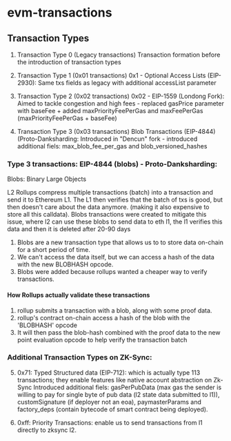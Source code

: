 # evm-transactions

## Transaction Types

1. Transaction Type 0 (Legacy transactions)
  Transaction formation before the introduction of transaction types

2. Transaction Type 1 (0x01 transactions)
   0x1 - Optional Access Lists (EIP-2930):
    Same txs fields as legacy with additional accessList parameter

3. Transaction Type 2 (0x02 transactions)
  0x02 - EIP-1559 (Londong Fork):
  Aimed to tackle congestion and high fees - replaced gasPrice parameter with baseFee + added maxPriorityFeePerGas and maxFeePerGas (maxPriorityFeePerGas + baseFee)

4. Transaction Type 3 (0x03 transactions)
   Blob Transactions (EIP-4844) (Proto-Danksharding:
   Introduced in "Dencun" fork - introduced additional fiels: max_blob_fee_per_gas and blob_versioned_hashes

### Type 3 transactions: EIP-4844 (blobs) - Proto-Danksharding:

Blobs: Binary Large Objects

L2 Rollups compress multiple transactions (batch) into a transaction and send it to Ethereum L1.
The L1 then verifies that the batch of txs is good, but then doesn't care about the data anymore. (making it also expensive to store all this calldata).
Blobs transactions were created to mitigate this issue, where l2 can use these blobs to send data to eth l1, the l1 verifies this data and then it is deleted after 20-90 days

1. Blobs are a new transaction type that allows us to to store data on-chain for a short period of time.
2. We can't access the data itself, but we can access a hash of the data with the new BLOBHASH opcode. 
3. Blobs were added because rollups wanted a cheaper way to verify transactions.

#### How Rollups actually validate these transactions

1. rollup submits a transaction with a blob, along with some proof data.
2. rollup's contract on-chain access a hash of the blob with the 'BLOBHASH' opcode
3. It will then pass the blob-hash combined with the proof data to the new point evaluation opcode to help verify the transaction batch


### Additional Transaction Types on ZK-Sync:

5. 0x71: Typed Structured data (EIP-712):
   which is actually type 113 transactions; they enable features like native account abstraction on Zk-Sync
   Introduced additional fiels: gasPerPubData (max gas the sender is willing to pay for single byte of pub data (l2 state data submitted to l1)),  customSignature (if deployer not an eoa), paymasterParams and 
   factory_deps (contain bytecode of smart contract being deployed).

6. 0xff: Priority Transactions:
    enable us to send transactions from l1 directly to zksync l2.
